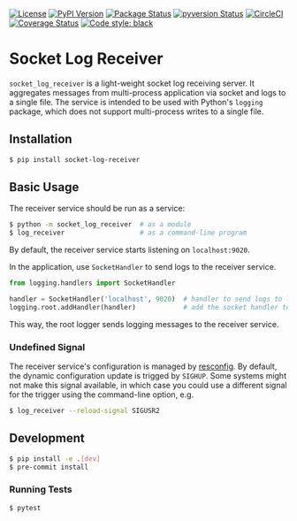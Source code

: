[![License](https://img.shields.io/pypi/l/socket-log-receiver.svg)](https://pypi.org/project/socket-log-receiver/)
[![PyPI Version](https://badge.fury.io/py/socket-log-receiver.svg)](https://pypi.org/project/socket-log-receiver/)
[![Package Status](https://img.shields.io/pypi/status/socket-log-receiver.svg)](https://pypi.org/project/resconfig/)
[![pyversion Status](https://img.shields.io/pypi/pyversions/socket-log-receiver.svg)](https://img.shields.io/pypi/pyversions/socket-log-receiver.svg)
[![CircleCI](https://circleci.com/gh/okomestudio/socket-log-receiver.svg?style=shield)](https://circleci.com/gh/okomestudio/socket-log-receiver)
[![Coverage Status](https://coveralls.io/repos/github/okomestudio/socket-log-receiver/badge.svg?branch=development)](https://coveralls.io/github/okomestudio/socket-log-receiver?branch=development&kill_cache=1)
[![Code style: black](https://img.shields.io/badge/code%20style-black-000000.svg)](https://github.com/psf/black)


# Socket Log Receiver

`socket_log_receiver` is a light-weight socket log receiving server.
It aggregates messages from multi-process application via socket and
logs to a single file. The service is intended to be used with
Python's `logging` package, which does not support multi-process
writes to a single file.


## Installation

``` bash
$ pip install socket-log-receiver
```


## Basic Usage

The receiver service should be run as a service:

``` bash
$ python -m socket_log_receiver  # as a module
$ log_receiver                   # as a command-line program
```

By default, the receiver service starts listening on `localhost:9020`.

In the application, use `SocketHandler` to send logs to the receiver
service.

``` python
from logging.handlers import SocketHandler

handler = SocketHandler('localhost', 9020)  # handler to send logs to localhost:9020
logging.root.addHandler(handler)            # add the socket handler to the root logger
```

This way, the root logger sends logging messages to the receiver service.


### Undefined Signal

The receiver service's configuration is managed by
[resconfig](https://github.com/okomestudio/resconfig). By default, the
dynamic configuration update is trigged by `SIGHUP`. Some systems
might not make this signal available, in which case you could use a
different signal for the trigger using the command-line option, e.g.

``` bash
$ log_receiver --reload-signal SIGUSR2
```


## Development

```bash
$ pip install -e .[dev]
$ pre-commit install
```


### Running Tests

``` bash
$ pytest
```
